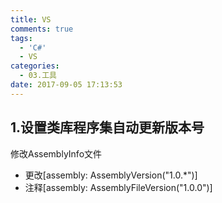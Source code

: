 ```yaml
---
title: VS
comments: true
tags:
  - 'C#'
  - VS
categories:
  - 03.工具
date: 2017-09-05 17:13:53
---
```


## 1.设置类库程序集自动更新版本号

修改AssemblyInfo文件
- 更改[assembly: AssemblyVersion("1.0.*")]
- 注释[assembly: AssemblyFileVersion("1.0.0")]